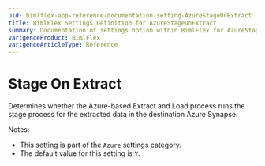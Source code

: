 ```yaml
---
uid: bimlflex-app-reference-documentation-setting-AzureStageOnExtract
title: BimlFlex Settings Definition for AzureStageOnExtract
summary: Documentation of settings option within BimlFlex for AzureStageOnExtract
varigenceProduct: BimlFlex
varigenceArticleType: Reference
---
```


# Stage On Extract

Determines whether the Azure-based Extract and Load process runs the stage process for the extracted data in the destination Azure Synapse.

Notes:

* This setting is part of the `Azure` settings category.
* The default value for this setting is `Y`.